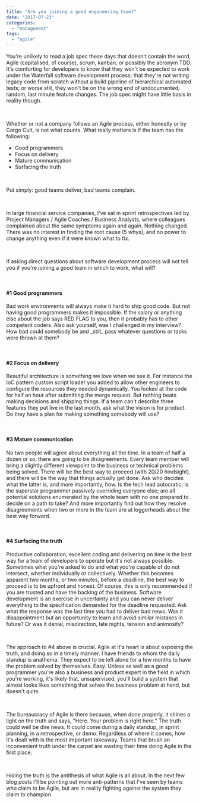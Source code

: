 ```yaml
---
title: "Are you joining a good engineering team?"
date: "2017-07-23"
categories: 
  - "management"
tags: 
  - "agile"
---
```


You're unlikely to read a job spec these days that doesn't contain the word, Agile (capitalised, of course), scrum, kanban, or possibly the acronym TDD. It's comforting for developers to know that they won't be expected to work under the Waterfall software development process; that they're not writing legacy code from scratch without a build pipeline of hierarchical automated tests; or worse still, they won't be on the wrong end of undocumented, random, last minute feature changes. The job spec might have little basis in reality though.

 

Whether or not a company follows an Agile process, either honestly or by Cargo Cult, is not what counts. What really matters is if the team has the following:

- Good programmers
- Focus on delivery
- Mature communication
- Surfacing the truth

 

Put simply: good teams deliver, bad teams complain.

 

In large financial service companies, I've sat in sprint retrospectives led by Project Managers / Agile Coaches / Business Analysts, where colleagues complained about the same symptoms again and again. Nothing changed. There was no interest in finding the root cause (5 whys), and no power to change anything even if it were known what to fix.

 

If asking direct questions about software development process will not tell you if you're joining a good team in which to work, what will?

 

#### #1 Good programmers

Bad work environments will always make it hard to ship good code. But not having good programmers makes it impossible. If the salary or anything else about the job says RED FLAG to you, then it probably has to other competent coders. Also ask yourself, was I challenged in my interview? How bad could somebody be and \_still\_ pass whatever questions or tasks were thrown at them?

 

#### #2 Focus on delivery

Beautiful architecture is something we love when we see it. For instance the IoC pattern custom script loader you added to allow other engineers to configure the resources they needed dynamically. You looked at the code for half an hour after submitting the merge request. But nothing beats making decisions and shipping things. If a team can't describe three features they put live in the last month, ask what the vision is for product. Do they have a plan for making something somebody will use?

 

#### #3 Mature communication

No two people will agree about everything all the time. In a team of half a dozen or so, there are going to be disagreements. Every team member will bring a slightly different viewpoint to the business or technical problems being solved. There will be the best way to proceed (with 20/20 hindsight), and there will be the way that things actually get done. Ask who decides what the latter is, and more importantly, how. Is the tech lead autocratic; is the superstar programmer passively overriding everyone else; are all potential solutions enumerated by the whole team with no one prepared to decide on a path to take? And more importantly find out how they resolve disagreements when two or more in the team are at loggerheads about the best way forward.

 

#### #4 Surfacing the truth

Productive collaboration, excellent coding and delivering on time is the best way for a team of developers to operate but it's not always possible. Sometimes what you're asked to do and what you're capable of do not intersect, whether individually or collectively. Whether this becomes apparent two months, or two minutes, before a deadline, the best way to proceed is to be upfront and honest. Of course, this is only recommended if you are trusted and have the backing of the business. Software development is an exercise in uncertainty and you can never deliver everything to the specification demanded for the deadline requested. Ask what the response was the last time you had to deliver bad news. Was it disappointment but an opportunity to learn and avoid similar mistakes in future? Or was it denial, misdirection, late nights, tension and animosity?

 

The approach to #4 above is crucial. Agile at it's heart is about exposing the truth, and doing so in a timely manner. I have friends to whom the daily standup is anathema. They expect to be left alone for a few months to have the problem solved by themselves. Easy. Unless as well as a good programmer you're also a business and product expert in the field in which you're working, it's likely that, unsupervised, you'll build a system that almost looks likes something that solves the business problem at hand, but doesn't quite.

 

The bureaucracy of Agile is there because, when done properly, it shines a light on the truth and says, "Here. Your problem is right here." The truth could well be dire news. It could come during a daily standup, in sprint planning, in a retrospective, or demo. Regardless of where it comes, how it's dealt with is the most important takeaway. Teams that brush an inconvenient truth under the carpet are wasting their time doing Agile in the first place.

 

Hiding the truth is the antithesis of what Agile is all about. In the next few blog posts I'll be pointing out more anti-patterns that I've seen by teams who claim to be Agile, but are in reality fighting against the system they claim to champion.
